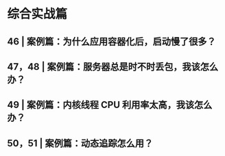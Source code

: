 # 综合实战篇

## 46 | 案例篇：为什么应用容器化后，启动慢了很多？

## 47，48 | 案例篇：服务器总是时不时丢包，我该怎么办？

## 49 | 案例篇：内核线程 CPU 利用率太高，我该怎么办？

## 50，51 | 案例篇：动态追踪怎么用？
